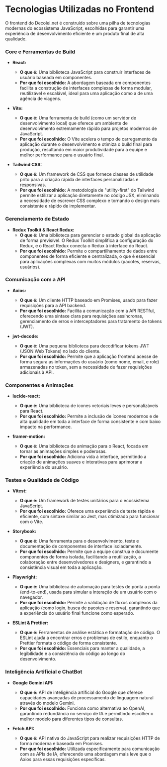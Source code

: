 # Tecnologias Utilizadas no Frontend

O frontend do Decolei.net é construído sobre uma pilha de tecnologias modernas do ecossistema JavaScript, escolhidas para garantir uma experiência de desenvolvimento eficiente e um produto final de alta qualidade.

### Core e Ferramentas de Build

* **React:**
    * **O que é:** Uma biblioteca JavaScript para construir interfaces de usuário baseada em componentes.
    * **Por que foi escolhido:** A abordagem baseada em componentes facilita a construção de interfaces complexas de forma modular, reutilizável e escalável, ideal para uma aplicação como a de uma agência de viagens.

* **Vite:**
    * **O que é:** Uma ferramenta de build (como um servidor de desenvolvimento local) que oferece um ambiente de desenvolvimento extremamente rápido para projetos modernos de JavaScript.
    * **Por que foi escolhido:** O Vite acelera o tempo de carregamento da aplicação durante o desenvolvimento e otimiza o build final para produção, resultando em maior produtividade para a equipe e melhor performance para o usuário final.

* **Tailwind CSS:**
    * **O que é:** Um framework de CSS que fornece classes de utilidade prito para a criação rápida de interfaces personalizadas e responsivas.
    * **Por que foi escolhido:** A metodologia de "utility-first" do Tailwind permite estilizar a aplicação diretamente no código JSX, eliminando a necessidade de escrever CSS complexo e tornando o design mais consistente e rápido de implementar.

### Gerenciamento de Estado

* **Redux Toolkit & React Redux:**
    * **O que é:** Uma biblioteca para gerenciar o estado global da aplicação de forma previsível. O Redux Toolkit simplifica a configuração do Redux, e o React Redux conecta o Redux à interface do React.
    * **Por que foi escolhido:** Permite o compartilhamento de dados entre componentes de forma eficiente e centralizada, o que é essencial para aplicações complexas com muitos módulos (pacotes, reservas, usuários).

### Comunicação com a API

* **Axios:**
    * **O que é:** Um cliente HTTP baseado em Promises, usado para fazer requisições para a API backend.
    * **Por que foi escolhido:** Facilita a comunicação com a API RESTful, oferecendo uma sintaxe clara para requisições assíncronas, gerenciamento de erros e interceptadores para tratamento de tokens (JWT).

* **jwt-decode:**
    * **O que é:** Uma pequena biblioteca para decodificar tokens JWT (JSON Web Tokens) no lado do cliente.
    * **Por que foi escolhido:** Permite que a aplicação frontend acesse de forma segura as informações do usuário (como nome, email, e role) armazenadas no token, sem a necessidade de fazer requisições adicionais à API.

### Componentes e Animações

* **lucide-react:**
    * **O que é:** Uma biblioteca de ícones vetoriais leves e personalizáveis para React.
    * **Por que foi escolhido:** Permite a inclusão de ícones modernos e de alta qualidade em toda a interface de forma consistente e com baixo impacto na performance.

* **framer-motion:**
    * **O que é:** Uma biblioteca de animação para o React, focada em tornar as animações simples e poderosas.
    * **Por que foi escolhido:** Adiciona vida à interface, permitindo a criação de animações suaves e interativas para aprimorar a experiência do usuário.

### Testes e Qualidade de Código

* **Vitest:**
    * **O que é:** Um framework de testes unitários para o ecossistema JavaScript.
    * **Por que foi escolhido:** Oferece uma experiência de teste rápida e eficiente, com sintaxe similar ao Jest, mas otimizado para funcionar com o Vite.

* **Storybook:**
    * **O que é:** Uma ferramenta para o desenvolvimento, teste e documentação de componentes de interface isoladamente.
    * **Por que foi escolhido:** Permite que a equipe construa e documente componentes de forma isolada, facilitando a reutilização, a colaboração entre desenvolvedores e designers, e garantindo a consistência visual em toda a aplicação.

* **Playwright:**
    * **O que é:** Uma biblioteca de automação para testes de ponta a ponta (end-to-end), usada para simular a interação de um usuário com o navegador.
    * **Por que foi escolhido:** Permite a validação de fluxos complexos da aplicação (como login, busca de pacotes e reserva), garantindo que a experiência do usuário final funcione como esperado.

* **ESLint & Prettier:**
    * **O que é:** Ferramentas de análise estática e formatação de código. O ESLint ajuda a encontrar erros e problemas de estilo, enquanto o Prettier formata o código de forma consistente.
    * **Por que foi escolhido:** Essenciais para manter a qualidade, a legibilidade e a consistência do código ao longo do desenvolvimento.

### Inteligência Artificial e ChatBot

* **Google Gemini API:**
    * **O que é:** API de inteligência artificial do Google que oferece capacidades avançadas de processamento de linguagem natural através do modelo Gemini.
    * **Por que foi escolhido:** Funciona como alternativa ao OpenAI, garantindo redundância no serviço de IA e permitindo escolher o melhor modelo para diferentes tipos de consultas.

* **Fetch API:**
    * **O que é:** API nativa do JavaScript para realizar requisições HTTP de forma moderna e baseada em Promises.
    * **Por que foi escolhido:** Utilizada especificamente para comunicação com as APIs de IA, oferecendo uma abordagem mais leve que o Axios para essas requisições específicas.